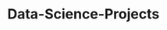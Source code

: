 # Data-Science-Projects 
  
  
     
 
    
    
      
      
        
      
   
   
      
 
  
 
 
